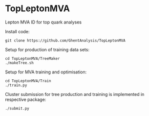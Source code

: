 # TopLeptonMVA

Lepton MVA ID for top quark analyses

Install code:
```
git clone https://github.com/GhentAnalysis/TopLeptonMVA
```

Setup for production of training data sets:
```
cd TopLeptonMVA/TreeMaker
./makeTree.sh
```

Setup for MVA training and optimisation:
```
cd TopLeptonMVA/Train
./train.py
```

Cluster submission for tree production and training is implemented in
respective package:
```
./submit.py
```

